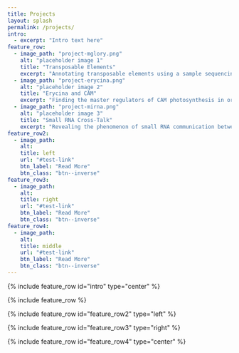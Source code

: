 ```yaml
---
title: Projects
layout: splash
permalink: /projects/
intro:
  - excerpt: "Intro text here"
feature_row:
  - image_path: "project-mglory.png"
    alt: "placeholder image 1"
    title: "Transposable Elements"
    excerpt: "Annotating transposable elements using a sample sequencing approach and a custom pipeline to look for patterns in genome size evolution."
  - image_path: "project-erycina.png"
    alt: "placeholder image 2"
    title: "Erycina and CAM"
    excerpt: "Finding the master regulators of CAM photosynthesis in orchids using a transcriptomics and clustering approach."
  - image_path: "project-mirna.png"
    alt: "placeholder image 3"
    title: "Small RNA Cross-Talk"
    excerpt: "Revealing the phenomenon of small RNA communication between cross-kingdom species."
feature_row2:
  - image_path:
    alt:
    title: left
    url: "#test-link"
    btn_label: "Read More"
    btn_class: "btn--inverse"
feature_row3:
  - image_path:
    alt:
    title: right
    url: "#test-link"
    btn_label: "Read More"
    btn_class: "btn--inverse"
feature_row4:
  - image_path:
    alt:
    title: middle
    url: "#test-link"
    btn_label: "Read More"
    btn_class: "btn--inverse"
---
```


{% include feature_row id="intro" type="center" %}

{% include feature_row %}

{% include feature_row id="feature_row2" type="left" %}

{% include feature_row id="feature_row3" type="right" %}

{% include feature_row id="feature_row4" type="center" %}
